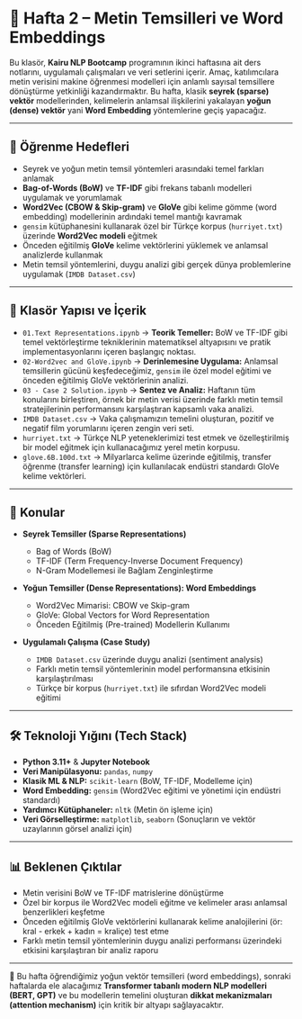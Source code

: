 # 🚀 Hafta 2 – Metin Temsilleri ve Word Embeddings

Bu klasör, **Kairu NLP Bootcamp** programının ikinci haftasına ait ders notlarını, uygulamalı çalışmaları ve veri setlerini içerir. Amaç, katılımcılara metin verisini makine öğrenmesi modelleri için anlamlı sayısal temsillere dönüştürme yetkinliği kazandırmaktır. Bu hafta, klasik **seyrek (sparse) vektör** modellerinden, kelimelerin anlamsal ilişkilerini yakalayan **yoğun (dense) vektör** yani **Word Embedding** yöntemlerine geçiş yapacağız.

---

## 🎯 Öğrenme Hedefleri
- Seyrek ve yoğun metin temsil yöntemleri arasındaki temel farkları anlamak
- **Bag-of-Words (BoW)** ve **TF-IDF** gibi frekans tabanlı modelleri uygulamak ve yorumlamak
- **Word2Vec (CBOW & Skip-gram)** ve **GloVe** gibi kelime gömme (word embedding) modellerinin ardındaki temel mantığı kavramak
- `gensim` kütüphanesini kullanarak özel bir Türkçe korpus (`hurriyet.txt`) üzerinde **Word2Vec modeli** eğitmek
- Önceden eğitilmiş **GloVe** kelime vektörlerini yüklemek ve anlamsal analizlerde kullanmak
- Metin temsil yöntemlerini, duygu analizi gibi gerçek dünya problemlerine uygulamak (`IMDB Dataset.csv`)

---

## 📂 Klasör Yapısı ve İçerik
- `01.Text Representations.ipynb` → **Teorik Temeller:** BoW ve TF-IDF gibi temel vektörleştirme tekniklerinin matematiksel altyapısını ve pratik implementasyonlarını içeren başlangıç noktası.
- `02-Word2vec and GloVe.ipynb` → **Derinlemesine Uygulama:** Anlamsal temsillerin gücünü keşfedeceğimiz, `gensim` ile özel model eğitimi ve önceden eğitilmiş GloVe vektörlerinin analizi.
- `03 - Case 2 Solution.ipynb` → **Sentez ve Analiz:** Haftanın tüm konularını birleştiren, örnek bir metin verisi üzerinde farklı metin temsil stratejilerinin performansını karşılaştıran kapsamlı vaka analizi.
- `IMDB Dataset.csv` → Vaka çalışmamızın temelini oluşturan, pozitif ve negatif film yorumlarını içeren zengin veri seti.
- `hurriyet.txt` → Türkçe NLP yeteneklerimizi test etmek ve özelleştirilmiş bir model eğitmek için kullanacağımız yerel metin korpusu.
- `glove.6B.100d.txt` → Milyarlarca kelime üzerinde eğitilmiş, transfer öğrenme (transfer learning) için kullanılacak endüstri standardı GloVe kelime vektörleri.

---

## 🔬 Konular
- **Seyrek Temsiller (Sparse Representations)**
  - Bag of Words (BoW)
  - TF-IDF (Term Frequency-Inverse Document Frequency)
  - N-Gram Modellemesi ile Bağlam Zenginleştirme

- **Yoğun Temsiller (Dense Representations): Word Embeddings**
  - Word2Vec Mimarisi: CBOW ve Skip-gram
  - GloVe: Global Vectors for Word Representation
  - Önceden Eğitilmiş (Pre-trained) Modellerin Kullanımı

- **Uygulamalı Çalışma (Case Study)**
  - `IMDB Dataset.csv` üzerinde duygu analizi (sentiment analysis)
  - Farklı metin temsil yöntemlerinin model performansına etkisinin karşılaştırılması
  - Türkçe bir korpus (`hurriyet.txt`) ile sıfırdan Word2Vec modeli eğitimi

---

## 🛠️ Teknoloji Yığını (Tech Stack)
- **Python 3.11+** & **Jupyter Notebook**
- **Veri Manipülasyonu:** `pandas`, `numpy`
- **Klasik ML & NLP:** `scikit-learn` (BoW, TF-IDF, Modelleme için)
- **Word Embedding:** `gensim` (Word2Vec eğitimi ve yönetimi için endüstri standardı)
- **Yardımcı Kütüphaneler:** `nltk` (Metin ön işleme için)
- **Veri Görselleştirme:** `matplotlib`, `seaborn` (Sonuçların ve vektör uzaylarının görsel analizi için)

---

## 📊 Beklenen Çıktılar
- Metin verisini BoW ve TF-IDF matrislerine dönüştürme
- Özel bir korpus ile Word2Vec modeli eğitme ve kelimeler arası anlamsal benzerlikleri keşfetme
- Önceden eğitilmiş GloVe vektörlerini kullanarak kelime analojilerini (ör: kral - erkek + kadın = kraliçe) test etme
- Farklı metin temsil yöntemlerinin duygu analizi performansı üzerindeki etkisini karşılaştıran bir analiz raporu

---

📌 Bu hafta öğrendiğimiz yoğun vektör temsilleri (word embeddings), sonraki haftalarda ele alacağımız **Transformer tabanlı modern NLP modelleri (BERT, GPT)** ve bu modellerin temelini oluşturan **dikkat mekanizmaları (attention mechanism)** için kritik bir altyapı sağlayacaktır.
